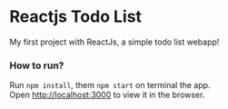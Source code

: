 # Reactjs Todo List

My first project with ReactJs, a simple todo list webapp!

### How to run?

Run `npm install`, them `npm start` on terminal the app.<br>
Open [http://localhost:3000](http://localhost:3000) to view it in the browser.
